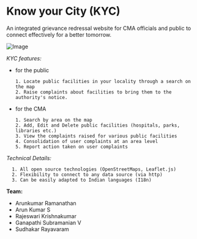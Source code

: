 Know your City (KYC)
===

An integrated grievance redressal website for CMA officials and public to connect effectively for a better tomorrow.

![Image](https://raw.github.com/tncma/kyc/master/kyc.png)

*KYC features:*

- for the public

      1. Locate public facilities in your locality through a search on the map
      2. Raise complaints about facilities to bring them to the authority's notice.

- for the CMA

      1. Search by area on the map
      2. Add, Edit and Delete public facilities (hospitals, parks, libraries etc.)
      3. View the complaints raised for various public facilities
      4. Consolidation of user complaints at an area level
      5. Report action taken on user complaints


*Technical Details:*

      1. All open source technologies (OpenStreetMaps, Leaflet.js)
      2. Flexibility to connect to any data source (via http)
      3. Can be easily adapted to Indian languages (I18n)
      

**Team:**

- Arunkumar Ramanathan
- Arun Kumar S
- Rajeswari Krishnakumar
- Ganapathi Subramanian V
- Sudhakar Rayavaram
